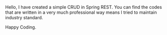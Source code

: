 Hello, I have created a simple CRUD in Spring REST.
You can find the codes that are written in a very much 
professional way means I tried to maintain industry 
standard.

Happy Coding.
